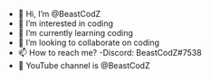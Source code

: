 - 👋 Hi, I’m @BeastCodZ
- 👀 I’m interested in coding
- 🌱 I’m currently learning coding
- 💞️ I’m looking to collaborate on coding
- 📫 How to reach me? -Discord: BeastCodZ#7538
- 🎵 YouTube channel is @BeastCodZ